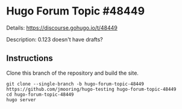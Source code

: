 # Hugo Forum Topic #48449

Details: <https://discourse.gohugo.io/t/48449>

Description: 0.123 doesn't have drafts?

## Instructions

Clone this branch of the repository and build the site.

```text
git clone --single-branch -b hugo-forum-topic-48449 https://github.com/jmooring/hugo-testing hugo-forum-topic-48449
cd hugo-forum-topic-48449
hugo server
```
